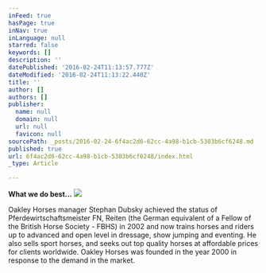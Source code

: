 ```yaml
---
inFeed: true
hasPage: true
inNav: true
inLanguage: null
starred: false
keywords: []
description: ''
datePublished: '2016-02-24T11:13:57.777Z'
dateModified: '2016-02-24T11:13:22.440Z'
title: ''
author: []
authors: []
publisher:
  name: null
  domain: null
  url: null
  favicon: null
sourcePath: _posts/2016-02-24-6f4ac2d6-62cc-4a98-b1cb-5303b6cf6248.md
published: true
url: 6f4ac2d6-62cc-4a98-b1cb-5303b6cf6248/index.html
_type: Article

---
```

**What we do best...**
![](https://the-grid-user-content.s3-us-west-2.amazonaws.com/06619a67-c23b-40e1-b588-78448fbd4e03.png)

Oakley Horses manager Stephan Dubsky achieved the status of Pferdewirtschaftsmeister FN, Reiten (the German equivalent of a Fellow of the British Horse Society - FBHS) in 2002 and now trains horses and riders up to advanced and open level in dressage, show jumping and eventing. He also sells sport horses, and seeks out top quality horses at affordable prices for clients worldwide. Oakley Horses was founded in the year 2000 in response to the demand in the market.